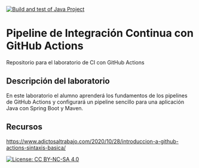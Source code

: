 [![Build and test of Java Project](https://github.com/ETSISI-EMS/ems2024-lab-1-3-ci-github-actions-davidbarbero/actions/workflows/main.yml/badge.svg)](https://github.com/ETSISI-EMS/ems2024-lab-1-3-ci-github-actions-davidbarbero/actions/workflows/main.yml)

# Pipeline de Integración Continua con GitHub Actions

Repositorio para el laboratorio de CI con GitHub Actions

## Descripción del laboratorio

En este laboratorio el alumno aprenderá los fundamentos de los pipelines de GitHub Actions y configurará un pipeline
sencillo para una aplicación Java con Spring Boot y Maven. 

## Recursos
https://www.adictosaltrabajo.com/2020/10/28/introduccion-a-github-actions-sintaxis-basica/

[![License: CC BY-NC-SA 4.0](https://img.shields.io/badge/License-CC_BY--NC--SA_4.0-lightgrey.svg)](https://creativecommons.org/licenses/by-nc-sa/4.0/)
